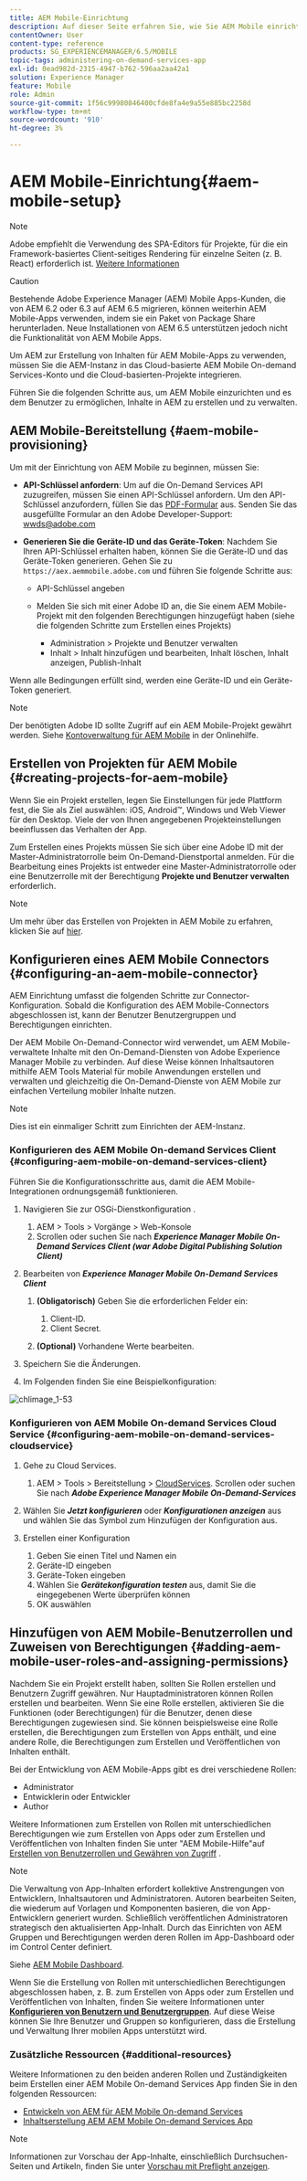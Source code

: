 ```yaml
---
title: AEM Mobile-Einrichtung
description: Auf dieser Seite erfahren Sie, wie Sie AEM Mobile einrichten und damit Benutzer Inhalte in Adobe Experience Manager (AEM) erstellen und verwalten können. Auf dieser Seite finden Sie Informationen zur Integration der AEM-Instanz in das Cloud-basierte AEM Mobile On-demand Services-Konto und -Projekte.
contentOwner: User
content-type: reference
products: SG_EXPERIENCEMANAGER/6.5/MOBILE
topic-tags: administering-on-demand-services-app
exl-id: 0ead982d-2315-4947-b762-596aa2aa42a1
solution: Experience Manager
feature: Mobile
role: Admin
source-git-commit: 1f56c99980846400cfde8fa4e9a55e885bc2258d
workflow-type: tm+mt
source-wordcount: '910'
ht-degree: 3%

---
```


# AEM Mobile-Einrichtung{#aem-mobile-setup}

>[!NOTE]
>
>Adobe empfiehlt die Verwendung des SPA-Editors für Projekte, für die ein Framework-basiertes Client-seitiges Rendering für einzelne Seiten (z. B. React) erforderlich ist. [Weitere Informationen](/help/sites-developing/spa-overview.md)

>[!CAUTION]
>
>Bestehende Adobe Experience Manager (AEM) Mobile Apps-Kunden, die von AEM 6.2 oder 6.3 auf AEM 6.5 migrieren, können weiterhin AEM Mobile-Apps verwenden, indem sie ein Paket von Package Share herunterladen. Neue Installationen von AEM 6.5 unterstützen jedoch nicht die Funktionalität von AEM Mobile Apps.

Um AEM zur Erstellung von Inhalten für AEM Mobile-Apps zu verwenden, müssen Sie die AEM-Instanz in das Cloud-basierte AEM Mobile On-demand Services-Konto und die Cloud-basierten-Projekte integrieren.

Führen Sie die folgenden Schritte aus, um AEM Mobile einzurichten und es dem Benutzer zu ermöglichen, Inhalte in AEM zu erstellen und zu verwalten.

## AEM Mobile-Bereitstellung {#aem-mobile-provisioning}

Um mit der Einrichtung von AEM Mobile zu beginnen, müssen Sie:

* **API-Schlüssel anfordern**: Um auf die On-Demand Services API zuzugreifen, müssen Sie einen API-Schlüssel anfordern. Um den API-Schlüssel anzufordern, füllen Sie das [PDF-Formular](https://helpx.adobe.com/digital-publishing-solution/help/aem-mobile-end-of-life-faq.html) aus. Senden Sie das ausgefüllte Formular an den Adobe Developer-Support: [wwds@adobe.com](mailto:wwds@adobe.com)

* **Generieren Sie die Geräte-ID und das Geräte-Token**: Nachdem Sie Ihren API-Schlüssel erhalten haben, können Sie die Geräte-ID und das Geräte-Token generieren. Gehen Sie zu `https://aex.aemmobile.adobe.com` und führen Sie folgende Schritte aus:

   * API-Schlüssel angeben
   * Melden Sie sich mit einer Adobe ID an, die Sie einem AEM Mobile-Projekt mit den folgenden Berechtigungen hinzugefügt haben (siehe die folgenden Schritte zum Erstellen eines Projekts)

      * Administration > Projekte und Benutzer verwalten
      * Inhalt > Inhalt hinzufügen und bearbeiten, Inhalt löschen, Inhalt anzeigen, Publish-Inhalt

Wenn alle Bedingungen erfüllt sind, werden eine Geräte-ID und ein Geräte-Token generiert.

>[!NOTE]
>
>Der benötigten Adobe ID sollte Zugriff auf ein AEM Mobile-Projekt gewährt werden. Siehe [Kontoverwaltung für AEM Mobile](https://helpx.adobe.com/digital-publishing-solution/help/aem-mobile-end-of-life-faq.html) in der Onlinehilfe.

## Erstellen von Projekten für AEM Mobile {#creating-projects-for-aem-mobile}

Wenn Sie ein Projekt erstellen, legen Sie Einstellungen für jede Plattform fest, die Sie als Ziel auswählen: iOS, Android™, Windows und Web Viewer für den Desktop. Viele der von Ihnen angegebenen Projekteinstellungen beeinflussen das Verhalten der App.

Zum Erstellen eines Projekts müssen Sie sich über eine Adobe ID mit der Master-Administratorrolle beim On-Demand-Dienstportal anmelden. Für die Bearbeitung eines Projekts ist entweder eine Master-Administratorrolle oder eine Benutzerrolle mit der Berechtigung **Projekte und Benutzer verwalten** erforderlich.

>[!NOTE]
>
>Um mehr über das Erstellen von Projekten in AEM Mobile zu erfahren, klicken Sie auf [hier](https://helpx.adobe.com/digital-publishing-solution/help/creating-projects.html).

## Konfigurieren eines AEM Mobile Connectors {#configuring-an-aem-mobile-connector}

AEM Einrichtung umfasst die folgenden Schritte zur Connector-Konfiguration. Sobald die Konfiguration des AEM Mobile-Connectors abgeschlossen ist, kann der Benutzer Benutzergruppen und Berechtigungen einrichten.

Der AEM Mobile On-Demand-Connector wird verwendet, um AEM Mobile-verwaltete Inhalte mit den On-Demand-Diensten von Adobe Experience Manager Mobile zu verbinden. Auf diese Weise können Inhaltsautoren mithilfe AEM Tools Material für mobile Anwendungen erstellen und verwalten und gleichzeitig die On-Demand-Dienste von AEM Mobile zur einfachen Verteilung mobiler Inhalte nutzen.

>[!NOTE]
>
>Dies ist ein einmaliger Schritt zum Einrichten der AEM-Instanz.

### Konfigurieren des AEM Mobile On-demand Services Client {#configuring-aem-mobile-on-demand-services-client}

Führen Sie die Konfigurationsschritte aus, damit die AEM Mobile-Integrationen ordnungsgemäß funktionieren.

1. Navigieren Sie zur OSGi-Dienstkonfiguration .

   1. AEM > Tools > Vorgänge > Web-Konsole
   1. Scrollen oder suchen Sie nach ***Experience Manager Mobile On-Demand Services Client (war Adobe Digital Publishing Solution Client)***

1. Bearbeiten von ***Experience Manager Mobile On-Demand Services Client***

   1. **(Obligatorisch)** Geben Sie die erforderlichen Felder ein:

      1. Client-ID.
      1. Client Secret.

   1. **(Optional)** Vorhandene Werte bearbeiten.

1. Speichern Sie die Änderungen.
1. Im Folgenden finden Sie eine Beispielkonfiguration:

![chlimage_1-53](assets/chlimage_1-53.png)

### Konfigurieren von AEM Mobile On-demand Services Cloud Service {#configuring-aem-mobile-on-demand-services-cloudservice}

1. Gehe zu Cloud Services.

   1. AEM > Tools > Bereitstellung > [CloudServices](http://localhost:4502/libs/cq/core/content/tools/cloudservices.html). Scrollen oder suchen Sie nach ***Adobe Experience Manager Mobile On-Demand-Services***

1. Wählen Sie ***Jetzt konfigurieren*** oder ***Konfigurationen anzeigen*** aus und wählen Sie das Symbol zum Hinzufügen der Konfiguration aus.

1. Erstellen einer Konfiguration

   1. Geben Sie einen Titel und Namen ein
   1. Geräte-ID eingeben
   1. Geräte-Token eingeben
   1. Wählen Sie ***Gerätekonfiguration testen*** aus, damit Sie die eingegebenen Werte überprüfen können
   1. OK auswählen

## Hinzufügen von AEM Mobile-Benutzerrollen und Zuweisen von Berechtigungen {#adding-aem-mobile-user-roles-and-assigning-permissions}

Nachdem Sie ein Projekt erstellt haben, sollten Sie Rollen erstellen und Benutzern Zugriff gewähren. Nur Hauptadministratoren können Rollen erstellen und bearbeiten. Wenn Sie eine Rolle erstellen, aktivieren Sie die Funktionen (oder Berechtigungen) für die Benutzer, denen diese Berechtigungen zugewiesen sind. Sie können beispielsweise eine Rolle erstellen, die Berechtigungen zum Erstellen von Apps enthält, und eine andere Rolle, die Berechtigungen zum Erstellen und Veröffentlichen von Inhalten enthält.

Bei der Entwicklung von AEM Mobile-Apps gibt es drei verschiedene Rollen:

* Administrator
* Entwicklerin oder Entwickler
* Author

Weitere Informationen zum Erstellen von Rollen mit unterschiedlichen Berechtigungen wie zum Erstellen von Apps oder zum Erstellen und Veröffentlichen von Inhalten finden Sie unter &quot;AEM Mobile-Hilfe&quot;auf [Erstellen von Benutzerrollen und Gewähren von Zugriff](https://helpx.adobe.com/digital-publishing-solution/help/account-admin-dps.html) .

>[!NOTE]
>
>Die Verwaltung von App-Inhalten erfordert kollektive Anstrengungen von Entwicklern, Inhaltsautoren und Administratoren. Autoren bearbeiten Seiten, die wiederum auf Vorlagen und Komponenten basieren, die von App-Entwicklern generiert wurden. Schließlich veröffentlichen Administratoren strategisch den aktualisierten App-Inhalt. Durch das Einrichten von AEM Gruppen und Berechtigungen werden deren Rollen im App-Dashboard oder im Control Center definiert.
>
>Siehe [AEM Mobile Dashboard](/help/mobile/mobile-apps-ondemand-application-dashboard.md).

Wenn Sie die Erstellung von Rollen mit unterschiedlichen Berechtigungen abgeschlossen haben, z. B. zum Erstellen von Apps oder zum Erstellen und Veröffentlichen von Inhalten, finden Sie weitere Informationen unter [**Konfigurieren von Benutzern und Benutzergruppen**](/help/mobile/aem-mobile-configure-users.md). Auf diese Weise können Sie Ihre Benutzer und Gruppen so konfigurieren, dass die Erstellung und Verwaltung Ihrer mobilen Apps unterstützt wird.

### Zusätzliche Ressourcen {#additional-resources}

Weitere Informationen zu den beiden anderen Rollen und Zuständigkeiten beim Erstellen einer AEM Mobile On-demand Services App finden Sie in den folgenden Ressourcen:

* [Entwickeln von AEM für AEM Mobile On-demand Services](/help/mobile/aem-mobile-on-demand.md)
* [Inhaltserstellung AEM AEM Mobile On-demand Services App](/help/mobile/mobile-apps-ondemand.md)

>[!NOTE]
>
>Informationen zur Vorschau der App-Inhalte, einschließlich Durchsuchen-Seiten und Artikeln, finden Sie unter [Vorschau mit Preflight anzeigen](/help/mobile/aem-mobile-manage-ondemand-services.md).
